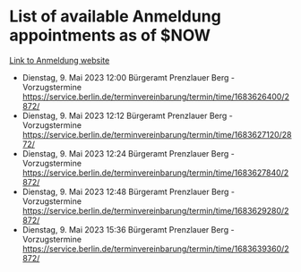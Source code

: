 # List of available Anmeldung appointments as of $NOW
[Link to Anmeldung website](https://service.berlin.de/terminvereinbarung/termin/tag.php?termin=1&anliegen[]=120686&dienstleisterlist=122210,122217,327316,122219,327312,122227,327314,122231,327346,122243,327348,122254,122252,329742,122260,329745,122262,329748,122271,327278,122273,327274,122277,327276,330436,122280,327294,122282,327290,122284,327292,122291,327270,122285,327266,122286,327264,122296,327268,150230,329760,122297,327286,122294,327284,122312,329763,122314,329775,122304,327330,122311,327334,122309,327332,317869,122281,327352,122279,329772,122283,122276,327324,122274,327326,122267,329766,122246,327318,122251,327320,122257,327322,122208,327298,122226,327300&herkunft=http%3A%2F%2Fservice.berlin.de%2Fdienstleistung%2F120686%2F)
- Dienstag, 9. Mai 2023 12:00 Bürgeramt Prenzlauer Berg - Vorzugstermine https://service.berlin.de/terminvereinbarung/termin/time/1683626400/2872/
- Dienstag, 9. Mai 2023 12:12 Bürgeramt Prenzlauer Berg - Vorzugstermine https://service.berlin.de/terminvereinbarung/termin/time/1683627120/2872/
- Dienstag, 9. Mai 2023 12:24 Bürgeramt Prenzlauer Berg - Vorzugstermine https://service.berlin.de/terminvereinbarung/termin/time/1683627840/2872/
- Dienstag, 9. Mai 2023 12:48 Bürgeramt Prenzlauer Berg - Vorzugstermine https://service.berlin.de/terminvereinbarung/termin/time/1683629280/2872/
- Dienstag, 9. Mai 2023 15:36 Bürgeramt Prenzlauer Berg - Vorzugstermine https://service.berlin.de/terminvereinbarung/termin/time/1683639360/2872/
